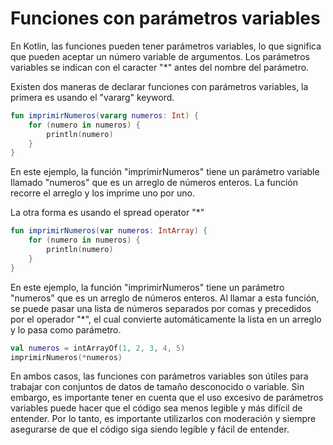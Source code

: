 # Funciones con parámetros variables

En Kotlin, las funciones pueden tener parámetros variables, lo que significa que pueden aceptar un número variable de argumentos. Los parámetros variables se indican con el caracter "*" antes del nombre del parámetro.

Existen dos maneras de declarar funciones con parámetros variables, la primera es usando el "vararg" keyword.

```kotlin
fun imprimirNumeros(vararg numeros: Int) {
    for (numero in numeros) {
        println(numero)
    }
}
```

En este ejemplo, la función "imprimirNumeros" tiene un parámetro variable llamado "numeros" que es un arreglo de números enteros. La función recorre el arreglo y los imprime uno por uno.

La otra forma es usando el spread operator "*"

```kotlin
fun imprimirNumeros(var numeros: IntArray) {
    for (numero in numeros) {
        println(numero)
    }
}
```

En este ejemplo, la función "imprimirNumeros" tiene un parámetro "numeros" que es un arreglo de números enteros. Al llamar a esta función, se puede pasar una lista de números separados por comas y precedidos por el operador "*", el cual convierte automáticamente la lista en un arreglo y lo pasa como parámetro.

```kotlin
val numeros = intArrayOf(1, 2, 3, 4, 5)
imprimirNumeros(*numeros)
```

En ambos casos, las funciones con parámetros variables son útiles para trabajar con conjuntos de datos de tamaño desconocido o variable. Sin embargo, es importante tener en cuenta que el uso excesivo de parámetros variables puede hacer que el código sea menos legible y más difícil de entender. Por lo tanto, es importante utilizarlos con moderación y siempre asegurarse de que el código siga siendo legible y fácil de entender.